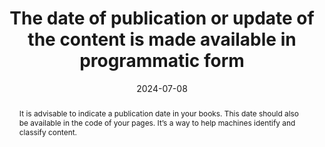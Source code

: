 ---
N: '224'
Rubrique: Identification et contact 
title: The date of publication or update of the content is made available in programmatic form
abstract: It is advisable to indicate a publication date in your books. This date should also be available in the code of your pages. It’s a way to help machines identify and classify content.
categories: ["Identification And Contact"]
agrege: O4224-E069
opquast: '4 224'
indiceebook: '69'
description: "Rule n° 069"
before: "068"
weight: "069"
after: "070"
actif: '1'
layout: rules
date: 2024-07-08
tags: ["", ""]
objectif: ["Provide a publication date for reading and indexing tools", "Improve ranking by reading and classification engines"]
Meo: ["Use the dc:date metadata for the publication date", "Use the dcterms:modified metadata to indicate the date of the last modification made to the file"]
Controle: ["Check the presence and accuracy of the metadata dc:date", "Check the presence and relevance of the metadata dcterms:modified"]
epubcheck: 
ace: 
humancheck: true
Source: ["Opquast"]
Referentiel: [""]
steps: ["", ""]
comments:  ["2024-07-22 Change of classification for 
Identification And Contact"]
---